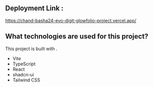## Deployment Link :
https://chand-basha24-evo-digit-glowfolio-project.vercel.app/

## What technologies are used for this project?

This project is built with .

- Vite
- TypeScript
- React
- shadcn-ui
- Tailwind CSS
